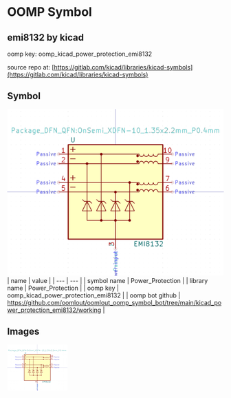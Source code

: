 # OOMP Symbol  
## emi8132  by kicad  
  
oomp key: oomp_kicad_power_protection_emi8132  
  
source repo at: [https://gitlab.com/kicad/libraries/kicad-symbols](https://gitlab.com/kicad/libraries/kicad-symbols)  
## Symbol  
  
[![working.png](working_600.png)](working.png)  
| name | value | 
| --- | --- | 
| symbol name | Power_Protection | 
| library name | Power_Protection | 
| oomp key | oomp_kicad_power_protection_emi8132 | 
| oomp bot github | https://github.com/oomlout/oomlout_oomp_symbol_bot/tree/main/kicad_power_protection_emi8132/working | 
## Images  
  
[![working.png](working_140.png)](working.png)  
